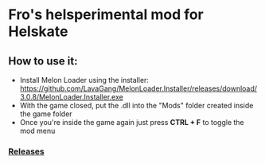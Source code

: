# Fro's helsperimental mod for Helskate

## How to use it:
- Install Melon Loader using the installer: https://github.com/LavaGang/MelonLoader.Installer/releases/download/3.0.8/MelonLoader.Installer.exe
- With the game closed, put the .dll into the "Mods" folder created inside the game folder
- Once you're inside the game again just press **CTRL + F** to toggle the mod menu

### [Releases](https://github.com/roquef/helskate-fro-helsperimental-mod/releases)
